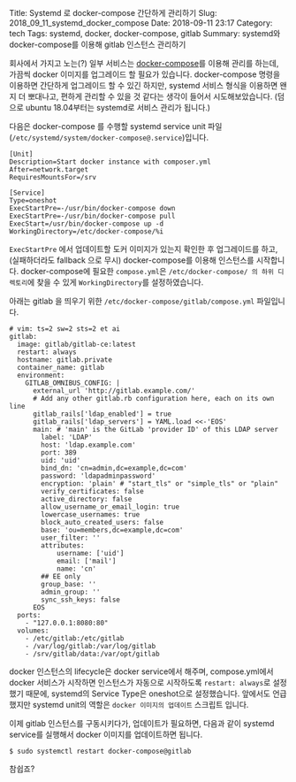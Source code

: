 Title: Systemd 로 docker-compose 간단하게 관리하기
Slug: 2018_09_11_systemd_docker_compose
Date: 2018-09-11 23:17
Category: tech
Tags: systemd, docker, docker-compose, gitlab
Summary: systemd와 docker-compose를 이용해 gitlab 인스턴스 관리하기


회사에서 가지고 노는(?) 일부 서비스는 [docker-compose](https://docs.docker.com/compose/overview/)를 이용해 관리를 하는데, 가끔씩 docker 이미지를 업그레이드 할 필요가 있습니다.
docker-compose 명령을 이용하면 간단하게 업그레이드 할 수 있긴 하지만, systemd 서비스 형식을 이용하면 왠지 더 뽀대나고, 편하게 관리할 수 있을 것 같다는 생각이 들어서 시도해보았습니다. (덤으로 ubuntu 18.04부터는 systemd로 서비스 관리가 됩니다.)

다음은 docker-compose 를 수행할 systemd service unit 파일 (`/etc/systemd/system/docker-compose@.service`)입니다.


    [Unit]
    Description=Start docker instance with composer.yml
    After=network.target
    RequiresMountsFor=/srv

    [Service]
    Type=oneshot
    ExecStartPre=-/usr/bin/docker-compose down
    ExecStartPre=-/usr/bin/docker-compose pull
    ExecStart=/usr/bin/docker-compose up -d
    WorkingDirectory=/etc/docker-compose/%i


`ExecStartPre` 에서 업데이트할 도커 이미지가 있는지 확인한 후 업그레이드를 하고, (실패하더라도 fallback 으로 무시) docker-compose를 이용해 인스턴스를 시작합니다.
docker-compose에 필요한 `compose.yml`은 `/etc/docker-compose/ 의 하위 디렉토리`에 찾을 수 있게 `WorkingDirectory`를 설정하였습니다.


아래는 gitlab 을 띄우기 위한 `/etc/docker-compose/gitlab/compose.yml` 파일입니다.


    # vim: ts=2 sw=2 sts=2 et ai
    gitlab:
      image: gitlab/gitlab-ce:latest
      restart: always
      hostname: gitlab.private
      container_name: gitlab
      environment:
        GITLAB_OMNIBUS_CONFIG: |
          external_url 'http://gitlab.example.com/'
          # Add any other gitlab.rb configuration here, each on its own line
          gitlab_rails['ldap_enabled'] = true
          gitlab_rails['ldap_servers'] = YAML.load <<-'EOS'
          main: # 'main' is the GitLab 'provider ID' of this LDAP server
            label: 'LDAP'
            host: 'ldap.example.com'
            port: 389
            uid: 'uid'
            bind_dn: 'cn=admin,dc=example,dc=com'
            password: 'ldapadminpassword'
            encryption: 'plain' # "start_tls" or "simple_tls" or "plain"
            verify_certificates: false
            active_directory: false
            allow_username_or_email_login: true
            lowercase_usernames: true
            block_auto_created_users: false
            base: 'ou=members,dc=example,dc=com'
            user_filter: ''
            attributes:
                username: ['uid']
                email: ['mail']
                name: 'cn'
            ## EE only
            group_base: ''
            admin_group: ''
            sync_ssh_keys: false
          EOS
      ports:
        - "127.0.0.1:8080:80"
      volumes:
        - /etc/gitlab:/etc/gitlab
        - /var/log/gitlab:/var/log/gitlab
        - /srv/gitlab/data:/var/opt/gitlab

docker 인스턴스의 lifecycle은 docker service에서 해주며, compose.yml에서 docker 서비스가 시작하면 인스턴스가 자동으로 시작하도록 `restart: always`로 설정했기 때문에, systemd의 Service Type은 oneshot으로 설정했습니다. 앞에서도 언급했지만 systemd unit의 역할은 `docker 이미지의 업데이트` 스크립트 입니다.


이제 gitlab 인스턴스를 구동시키다가, 업데이트가 필요하면, 다음과 같이 systemd service를 실행해서 docker 이미지를 업데이트하면 됩니다.

    $ sudo systemctl restart docker-compose@gitlab

참쉽죠?
